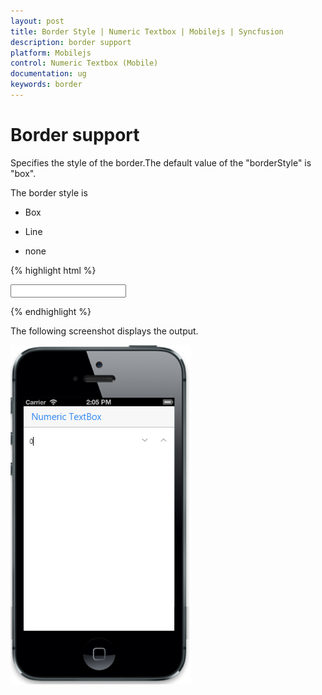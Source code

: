 ```yaml
---
layout: post
title: Border Style | Numeric Textbox | Mobilejs | Syncfusion
description: border support
platform: Mobilejs
control: Numeric Textbox (Mobile)
documentation: ug
keywords: border
---
```


# Border support

Specifies the style of the border.The default value of the "borderStyle" is "box".

The border style is

* Box

* Line

* none


{% highlight html %}

<div id="header_sample" data-role="ejmheader" data-ej-title="Numeric TextBox"></div>
  <div class="sample">
         <input id="sample" name="sample" data-role="ejmnumeric" type="number" data-ej-watermarktext="0" data-ej-borderstyle="none" />
</div>

{% endhighlight %}

The following screenshot displays the output.

![](Border-Support_images/Border-Support_img1.png)